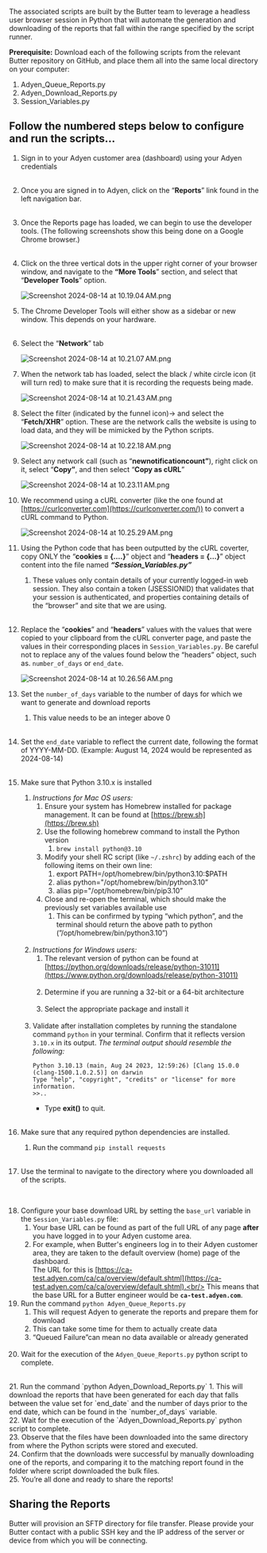 The associated scripts are built by the Butter team to leverage a headless user browser session in Python that will automate the generation and downloading of the reports that fall within the range specified by the script runner.

**Prerequisite:** Download each of the following scripts from the relevant Butter repository on GitHub, and place them all into the same local directory on your computer:

1. Adyen_Queue_Reports.py
2. Adyen_Download_Reports.py
3. Session_Variables.py

## Follow the numbered steps below to configure and run the scripts...

1. Sign in to your Adyen customer area (dashboard) using your Adyen credentials<br /><br />
2. Once you are signed in to Adyen, click on the “**Reports**” link found in the left navigation bar.<br /><br />
3. Once the Reports page has loaded, we can begin to use the developer tools. (The following screenshots show this being done on a Google Chrome browser.)<br /><br />
4. Click on the three vertical dots in the upper right corner of your browser window, and navigate to the **“More Tools**” section, and select that “**Developer Tools**” option.
    
    ![Screenshot 2024-08-14 at 10.19.04 AM.png](/adyen/images/screenshots/1.png)
    <br />
5. The Chrome Developer Tools will either show as a sidebar or new window. This depends on your hardware.<br /><br />
6. Select the “**Network**” tab
    
    ![Screenshot 2024-08-14 at 10.21.07 AM.png](/adyen/images/screenshots/2.png)
    <br />

7. When the network tab has loaded, select the black / white circle icon (it will turn red) to make sure that it is recording the requests being made.
    
    ![Screenshot 2024-08-14 at 10.21.43 AM.png](/adyen/images/screenshots/3.png)
    <br />
    
8. Select the filter (indicated by the funnel icon)→ and select the “**Fetch/XHR**” option. These are the network calls the website is using to load data, and they will be mimicked by the Python scripts.
    
    ![Screenshot 2024-08-14 at 10.22.18 AM.png](/adyen/images/screenshots/4.png)
    <br />
    
9. Select any network call (such as “**newnotificationcount”**), right click on it, select “**Copy”**, and then select “**Copy as cURL**”
    
    ![Screenshot 2024-08-14 at 10.23.11 AM.png](/adyen/images/screenshots/5.png)
    <br />
    
10. We recommend using a cURL converter (like the one found at [https://curlconverter.com](https://curlconverter.com/)) to convert a cURL command to Python.
    
    ![Screenshot 2024-08-14 at 10.25.29 AM.png](/adyen/images/screenshots/6.png)
    <br />
    
11. Using the Python code that has been outputted by the cURL coverter, copy ONLY the “**cookies = {….}**” object and “**headers = {…}**” object content into the file named ***“Session_Variables.py”***
    1. These values only contain details of your currently logged-in web session. They also contain a token (JSESSIONID) that validates that your session is authenticated, and properties containing details of the “browser” and site that we are using.
    <br />
12. Replace the “**cookies**” and “**headers**” values with the values that were copied to your clipboard from the cURL converter page, and paste the values in their corresponding places in `Session_Variables.py`. Be careful not to replace any of the values found below the “headers” object, such as. `number_of_days` or `end_date`.
    
    ![Screenshot 2024-08-14 at 10.26.56 AM.png](/adyen/images/screenshots/7.png)
    <br />
    
13. Set the `number_of_days` variable to the number of days for which we want to generate and download reports
    1. This value needs to be an integer above 0
    <br />

14. Set the `end_date` variable to reflect the current date, following the format of YYYY-MM-DD. (Example: August 14, 2024 would be represented as 2024-08-14)<br /><br />

15. Make sure that Python 3.10.x is installed
    1. _Instructions for Mac OS users:_
        1. Ensure your system has Homebrew installed for package management. It can be found at [https://brew.sh](https://brew.sh)
        2. Use the following homebrew command to install the Python version
            1. `brew install python@3.10`
        3. Modify your shell RC script (like `~/.zshrc`) by adding each of the following items on their own line:
            1. export PATH=/opt/homebrew/bin/python3.10:$PATH
            2. alias python="/opt/homebrew/bin/python3.10”
            3. alias pip="/opt/homebrew/bin/pip3.10”
        4. Close and re-open the terminal, which should make the previously set variables available use
            1. This can be confirmed by typing “which python”, and the terminal should return the above path to python (”/opt/homebrew/bin/python3.10”)<br /><br />
    2. _Instructions for Windows users:_
        1. The relevant version of python can be found at [https://python.org/downloads/release/python-31011](https://www.python.org/downloads/release/python-31011)<br /><br />
        2. Determine if you are running a 32-bit or a 64-bit architecture<br /><br />
        3. Select the appropriate package and install it<br /><br />
    3. Validate after installation completes by running the standalone command `python` in your terminal. Confirm that it reflects version `3.10.x` in its output.
        _The terminal output should resemble the following:_
        ```
        Python 3.10.13 (main, Aug 24 2023, 12:59:26) [Clang 15.0.0 (clang-1500.1.0.2.5)] on darwin
        Type "help", "copyright", "credits" or "license" for more information.
        >>..
        ```
        * Type **exit()** to quit.
        <br />
16. Make sure that any required python dependencies are installed.
    1. Run the command `pip install requests`
    <br />
17. Use the terminal to navigate to the directory where you downloaded all of the scripts.
<br />

18. Configure your base download URL by setting the `base_url` variable in the `Session_Variables.py` file:
    1. Your base URL can be found as part of the full URL of any page **after** you have logged in to your Adyen custome area.
    2. For example, when Butter's engineers log in to their Adyen customer area, they are taken to the default overview (home) page of the dashboard.<br />
        The URL for this is [https://ca-test.adyen.com/ca/ca/overview/default.shtml](https://ca-test.adyen.com/ca/ca/overview/default.shtml).<br/>
        This means that the base URL for a Butter engineer would be **`ca-test.adyen.com`**.
        <br />
19. Run the command `python Adyen_Queue_Reports.py`
    1. This will request Adyen to generate the reports and prepare them for download
    2. This can take some time for them to actually create data
    3. “Queued Failure”can mean no data available or already generated
    <br />
20. Wait for the execution of the `Adyen_Queue_Reports.py` python script to complete.
<br />
21. Run the command `python Adyen_Download_Reports.py`
    1. This will download the reports that have been generated for each day that falls between the value set for `end_date` and the number of days prior to the end date, which can be found in the `number_of_days` variable.
    <br />
22. Wait for the execution of the `Adyen_Download_Reports.py` python script to complete.
<br />
23. Observe that the files have been downloaded into the same directory from where the Python scripts were stored and executed.
<br />
24. Confirm that the downloads were successful by manually downloading one of the reports, and comparing it to the matching report found in the folder where script downloaded the bulk files.
<br />
25. You’re all done and ready to share the reports!

## Sharing the Reports
Butter will provision an SFTP directory for file transfer. Please provide your Butter contact with a public SSH key and the IP address of the server or device from which you will be connecting.
